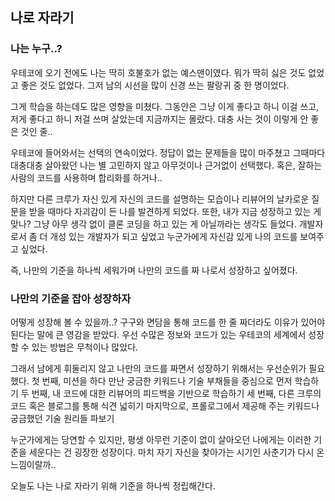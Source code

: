 ## 나로 자라기

### 나는 누구..?

우테코에 오기 전에도 나는 딱히 호불호가 없는 예스맨이였다.
뭐가 딱히 싫은 것도 없었고 좋은 것도 없었다.
그저 남의 시선을 많이 신경 쓰는 팔랑귀 중 한 명이었다.

그게 학습을 하는데도 많은 영향을 미쳤다.
그동안은 그냥 이게 좋다고 하니 이걸 쓰고, 저게 좋다고 하니 저걸 쓰며 살았는데
지금까지는 몰랐다. 대충 사는 것이 이렇게 안 좋은 것인 줄..

우테코에 들어와서는 선택의 연속이었다.
정답이 없는 문제들을 많이 마주쳤고 그때마다 대충대충 살아왔던 나는 별 고민하지 않고
아무것이나 근거없이 선택했다. 혹은, 잘하는 사람의 코드를 사용하며 합리화를 하거나..

하지만 다른 크루가 자신 있게 자신의 코드를 설명하는 모습이나
리뷰어의 날카로운 질문을 받을 때마다 자괴감이 든 나를 발견하게 되었다.
또한, 내가 지금 성장하고 있는 게 맞나? 그냥 아무 생각 없이 클론 코딩을 하고 있는 게 아닐까라는 생각도 들었다.
개발자로서 좀 더 개성 있는 개발자가 되고 싶었고 누군가에게 자신감 있게 나의 코드를 보여주고 싶었다.

즉, 나만의 기준을 하나씩 세워가며 나만의 코드를 짜 나로서 성장하고 싶어졌다.

### 나만의 기준을 잡아 성장하자

어떻게 성장해 볼 수 있을까..?
구구와 면담을 통해 코드를 한 줄 짜더라도 이유가 있어야 된다는 말에 큰 영감을 받았다.
우선 수많은 정보와 코드가 있는 우테코의 세계에서 성장할 수 있는 방법은 무척이나 많았다.

그래서 남에게 휘둘리지 않고 나만의 코드를 짜면서 성장하기 위해서는 우선순위가 필요했다.
첫 번째, 미션을 하다 만난 궁금한 키워드나 기술 부채들을 중심으로 먼저 학습하기
두 번째, 내 코드에 대한 리뷰어의 피드백을 기반으로 학습하기
세 번째, 다른 크루의 코드 혹은 블로그를 통해 식견 넓히기
마지막으로, 프롤로그에서 제공해 주는 키워드나 궁금했던 기술 원리들 파보기

누군가에게는 당연할 수 있지만, 평생 아무런 기준이 없이 살아오던 나에게는
이러한 기준을 세운다는 건 굉장한 성장이다.
마치 자기 자신을 찾아가는 시기인 사춘기가 다시 온 느낌이랄까..

오늘도 나는 나로 자라기 위해 기준을 하나씩 정립해간다.
